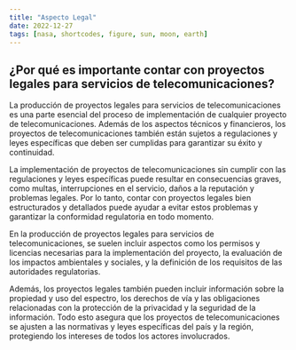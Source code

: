 ```yaml
---
title: "Aspecto Legal"
date: 2022-12-27
tags: [nasa, shortcodes, figure, sun, moon, earth]
---
```


## ¿Por qué es importante contar con proyectos legales para servicios de telecomunicaciones?

La producción de proyectos legales para servicios de telecomunicaciones es una parte esencial del proceso de implementación de cualquier proyecto de telecomunicaciones. Además de los aspectos técnicos y financieros, los proyectos de telecomunicaciones también están sujetos a regulaciones y leyes específicas que deben ser cumplidas para garantizar su éxito y continuidad.

La implementación de proyectos de telecomunicaciones sin cumplir con las regulaciones y leyes específicas puede resultar en consecuencias graves, como multas, interrupciones en el servicio, daños a la reputación y problemas legales. Por lo tanto, contar con proyectos legales bien estructurados y detallados puede ayudar a evitar estos problemas y garantizar la conformidad regulatoria en todo momento.

En la producción de proyectos legales para servicios de telecomunicaciones, se suelen incluir aspectos como los permisos y licencias necesarias para la implementación del proyecto, la evaluación de los impactos ambientales y sociales, y la definición de los requisitos de las autoridades regulatorias.

Además, los proyectos legales también pueden incluir información sobre la propiedad y uso del espectro, los derechos de vía y las obligaciones relacionadas con la protección de la privacidad y la seguridad de la información. Todo esto asegura que los proyectos de telecomunicaciones se ajusten a las normativas y leyes específicas del país y la región, protegiendo los intereses de todos los actores involucrados.
